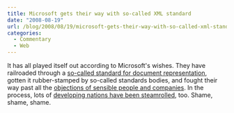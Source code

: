 ```yaml
---
title: Microsoft gets their way with so-called XML standard
date: "2008-08-19"
url: /blog/2008/08/19/microsoft-gets-their-way-with-so-called-xml-standard/
categories:
  - Commentary
  - Web
---
```

It has all played itself out according to Microsoft's wishes. They have railroaded through a [so-called standard for document representation](http://www.iso.org/iso/iso_catalogue/catalogue_tc/catalogue_detail.htm?csnumber=45515), gotten it rubber-stamped by so-called standards bodies, and fought their way past all the [objections of sensible people and companies](http://www.odfalliance.org/resources/Google%20XML%20Q%20%20A%20(2).pdf). In the process, lots of [developing nations have been steamrolled](http://homembit.com/2008/08/openxml-end-of-story-appeals-rejected.html), too. Shame, shame, shame.


